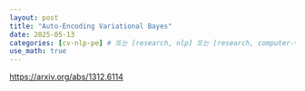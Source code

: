 ```yaml
---
layout: post
title: "Auto-Encoding Variational Bayes"
date: 2025-05-13
categories: [cv-nlp-pe] # 또는 [research, nlp] 또는 [research, computer-vision]
use_math: true
---
```


https://arxiv.org/abs/1312.6114
